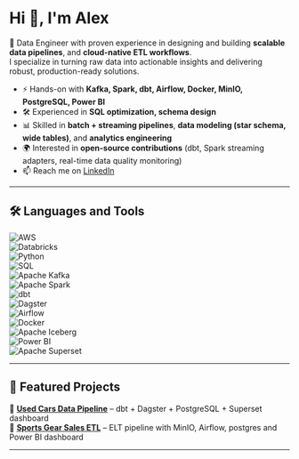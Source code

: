 # Hi 👋, I'm Alex  

🚀 Data Engineer with proven experience in designing and building **scalable data pipelines**, and **cloud-native ETL workflows**.  
I specialize in turning raw data into actionable insights and delivering robust, production-ready solutions.  

- ⚡ Hands-on with **Kafka, Spark, dbt, Airflow, Docker, MinIO, PostgreSQL, Power BI**  
- 🛠️ Experienced in **SQL optimization, schema design**  
- 📊 Skilled in **batch + streaming pipelines**, **data modeling (star schema, wide tables)**, and **analytics engineering**  
- 🌍 Interested in **open-source contributions** (dbt, Spark streaming adapters, real-time data quality monitoring)  
- 📫 Reach me on [LinkedIn](https://www.linkedin.com/in/tanskiialeksandr/)  

---

## 🛠️ Languages and Tools  
![AWS](https://img.shields.io/badge/AWS-232F3E?style=for-the-badge&logo=amazon-aws&logoColor=white)  
![Databricks](https://img.shields.io/badge/Databricks-FF3621?style=for-the-badge&logo=databricks&logoColor=white)  
![Python](https://img.shields.io/badge/Python-3776AB?style=for-the-badge&logo=python&logoColor=white)  
![SQL](https://img.shields.io/badge/SQL-025E8C?style=for-the-badge&logo=postgresql&logoColor=white)  
![Apache Kafka](https://img.shields.io/badge/Kafka-231F20?style=for-the-badge&logo=apache-kafka&logoColor=white)  
![Apache Spark](https://img.shields.io/badge/Spark-E25A1C?style=for-the-badge&logo=apachespark&logoColor=white)  
![dbt](https://img.shields.io/badge/dbt-FF694B?style=for-the-badge&logo=dbt&logoColor=white)  
![Dagster](https://img.shields.io/badge/Dagster-FF6F00?style=for-the-badge&logo=dagster&logoColor=white)  
![Airflow](https://img.shields.io/badge/Airflow-017CEE?style=for-the-badge&logo=apache-airflow&logoColor=white)  
![Docker](https://img.shields.io/badge/Docker-2496ED?style=for-the-badge&logo=docker&logoColor=white)  
![Apache Iceberg](https://img.shields.io/badge/Iceberg-0D47A1?style=for-the-badge&logo=apacheiceberg&logoColor=white)  
![Power BI](https://img.shields.io/badge/PowerBI-F2C811?style=for-the-badge&logo=powerbi&logoColor=black)  
![Apache Superset](https://img.shields.io/badge/Superset-20A7C9?style=for-the-badge&logo=apache-superset&logoColor=white)  


---

## 📂 Featured Projects  
🔹 **[Used Cars Data Pipeline](https://github.com/ATanskiy/used_cars_dbt_project)** – dbt + Dagster + PostgreSQL + Superset dashboard  
🔹 **[Sports Gear Sales ETL](https://github.com/ATanskiy/e2e_sport_sales_pipeline_with_airflow)** – ELT pipeline with MinIO, Airflow, postgres and Power BI dashboard  

---
